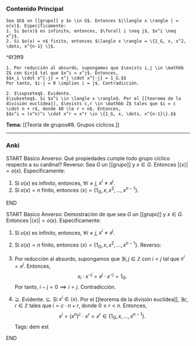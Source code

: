 ### Contenido Principal

```ad-proposition
Sea $G$ un [[grupo]] y $x \in G$. Entonces $|\langle x \rangle | = o(x)$. Específicamente:
1. Si $o(x)$ es infinito, entonces, $\forall i \neq j$, $x^i \neq x^j$.
2. Si $o(x) = n$ finito, entonces $\langle x \rangle = \{1_G, x, x^2, \dots, x^{n-1} \}$.
```

^6f3ff9

```ad-proof
1. Por reducción al absurdo, supongamos que $\exists i,j \in \mathbb Z$ con $i<j$ tal que $x^i = x^j$. Entonces,
$$x_i \cdot x^{-j} = x^j \cdot x^{-j} = 1_G.$$
Por tanto, $i-j = 0 \implies i = j$. Contradicción.

2. $\supseteq$. Evidente.
$\subseteq$. Si $x^i \in \langle x \rangle$. Por el [[teorema de la división euclídea]], $\exists c,r \in \mathbb Z$ tales que $i = c \cdot n + r$, donde $0 \le r < n$. Entonces, 
$$x^i = (x^n)^c \cdot x^r = x^r \in \{1_G, x, \dots, x^{n-1}\}.$$

```

**Tema:** [[Teoría de grupos#8. Grupos cíclicos.]]

---
### Anki

START
Básico
Anverso: Qué propiedades cumple todo grupo cíclico respecto a su cardinal?
Reverso: Sea $G$ un [[grupo]] y $x \in G$. Entonces $|\langle x \rangle | = o(x)$. Específicamente:
1. Si $o(x)$ es infinito, entonces, $\forall i \neq j$, $x^i \neq x^j$.
2. Si $o(x) = n$ finito, entonces $\langle x \rangle = \{1_G, x, x^2, \dots, x^{n-1} \}$.
<!--ID: 1727966477083-->
END

START
Básico
Anverso: Demostración de que sea $G$ un [[grupo]] y $x \in G$. Entonces $|\langle x \rangle | = o(x)$. Específicamente:
1. Si $o(x)$ es infinito, entonces, $\forall i \neq j$, $x^i \neq x^j$.
2. Si $o(x) = n$ finito, entonces $\langle x \rangle = \{1_G, x, x^2, \dots, x^{n-1} \}$.
Reverso: 
1. Por reducción al absurdo, supongamos que $\exists i,j \in \mathbb Z$ con $i<j$ tal que $x^i = x^j$. Entonces,
$$x_i \cdot x^{-j} = x^j \cdot x^{-j} = 1_G.$$
Por tanto, $i-j = 0 \implies i = j$. Contradicción.

2. $\supseteq$. Evidente.
$\subseteq$. Si $x^i \in \langle x \rangle$. Por el [[teorema de la división euclídea]], $\exists c,r \in \mathbb Z$ tales que $i = c \cdot n + r$, donde $0 \le r < n$. Entonces, 
$$x^i = (x^n)^c \cdot x^r = x^r \in \{1_G, x, \dots, x^{n-1}\}.$$
Tags: dem est
<!--ID: 1727966477143-->
END
